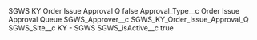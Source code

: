<?xml version="1.0" encoding="UTF-8"?>
<CustomMetadata xmlns="http://soap.sforce.com/2006/04/metadata" xmlns:xsi="http://www.w3.org/2001/XMLSchema-instance" xmlns:xsd="http://www.w3.org/2001/XMLSchema">
    <label>SGWS KY Order Issue Approval Q</label>
    <protected>false</protected>
    <values>
        <field>Approval_Type__c</field>
        <value xsi:type="xsd:string">Order Issue Approval Queue</value>
    </values>
    <values>
        <field>SGWS_Approver__c</field>
        <value xsi:type="xsd:string">SGWS_KY_Order_Issue_Approval_Q</value>
    </values>
    <values>
        <field>SGWS_Site__c</field>
        <value xsi:type="xsd:string">KY - SGWS</value>
    </values>
    <values>
        <field>SGWS_isActive__c</field>
        <value xsi:type="xsd:boolean">true</value>
    </values>
</CustomMetadata>
